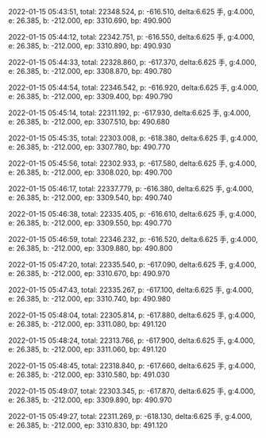 2022-01-15 05:43:51, total: 22348.524, p: -616.510, delta:6.625 手, g:4.000, e: 26.385, b: -212.000, ep: 3310.690, bp: 490.900

2022-01-15 05:44:12, total: 22342.751, p: -616.550, delta:6.625 手, g:4.000, e: 26.385, b: -212.000, ep: 3310.890, bp: 490.930

2022-01-15 05:44:33, total: 22328.860, p: -617.370, delta:6.625 手, g:4.000, e: 26.385, b: -212.000, ep: 3308.870, bp: 490.780

2022-01-15 05:44:54, total: 22346.542, p: -616.920, delta:6.625 手, g:4.000, e: 26.385, b: -212.000, ep: 3309.400, bp: 490.790

2022-01-15 05:45:14, total: 22311.192, p: -617.930, delta:6.625 手, g:4.000, e: 26.385, b: -212.000, ep: 3307.510, bp: 490.680

2022-01-15 05:45:35, total: 22303.008, p: -618.380, delta:6.625 手, g:4.000, e: 26.385, b: -212.000, ep: 3307.780, bp: 490.770

2022-01-15 05:45:56, total: 22302.933, p: -617.580, delta:6.625 手, g:4.000, e: 26.385, b: -212.000, ep: 3308.020, bp: 490.700

2022-01-15 05:46:17, total: 22337.779, p: -616.380, delta:6.625 手, g:4.000, e: 26.385, b: -212.000, ep: 3309.540, bp: 490.740

2022-01-15 05:46:38, total: 22335.405, p: -616.610, delta:6.625 手, g:4.000, e: 26.385, b: -212.000, ep: 3309.550, bp: 490.770

2022-01-15 05:46:59, total: 22346.232, p: -616.520, delta:6.625 手, g:4.000, e: 26.385, b: -212.000, ep: 3309.880, bp: 490.800

2022-01-15 05:47:20, total: 22335.540, p: -617.090, delta:6.625 手, g:4.000, e: 26.385, b: -212.000, ep: 3310.670, bp: 490.970

2022-01-15 05:47:43, total: 22335.267, p: -617.100, delta:6.625 手, g:4.000, e: 26.385, b: -212.000, ep: 3310.740, bp: 490.980

2022-01-15 05:48:04, total: 22305.814, p: -617.880, delta:6.625 手, g:4.000, e: 26.385, b: -212.000, ep: 3311.080, bp: 491.120

2022-01-15 05:48:24, total: 22313.766, p: -617.900, delta:6.625 手, g:4.000, e: 26.385, b: -212.000, ep: 3311.060, bp: 491.120

2022-01-15 05:48:45, total: 22318.840, p: -617.660, delta:6.625 手, g:4.000, e: 26.385, b: -212.000, ep: 3310.580, bp: 491.030

2022-01-15 05:49:07, total: 22303.345, p: -617.870, delta:6.625 手, g:4.000, e: 26.385, b: -212.000, ep: 3309.890, bp: 490.970

2022-01-15 05:49:27, total: 22311.269, p: -618.130, delta:6.625 手, g:4.000, e: 26.385, b: -212.000, ep: 3310.830, bp: 491.120